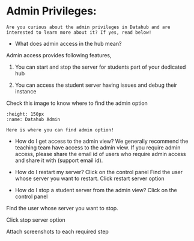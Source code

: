 # Admin Privileges:

```{note}
Are you curious about the admin privileges in Datahub and are interested to learn more about it? If yes, read below!

```

* What does admin access in the hub mean? 

Admin access provides following features,

1. You can start and stop the server for students part of your dedicated hub

2. You can access the student server having issues and debug their instance

Check this image to know where to find the admin option
```{figure} /Admin.png
:height: 150px
:name: Datahub Admin

Here is where you can find admin option!
```

* How do I get access to the admin view? 
We generally recommend the teaching team have access to the admin view. If you require admin access, please share the email id of users who require admin access and share it with (support email id). 

* How do I restart my server?
Click on the control panel
Find the user whose server you want to restart. 
Click restart server option

* How do I stop a student server from the admin view?
Click on the control panel

Find the user whose server you want to stop. 

Click stop server option

Attach screenshots to each required step